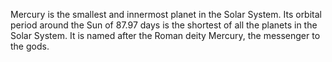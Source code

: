 Mercury is the smallest and innermost planet in the Solar System. Its orbital period around the Sun of 87.97 days is the shortest of all the planets in the Solar System. It is named after the Roman deity Mercury, the messenger to the gods.